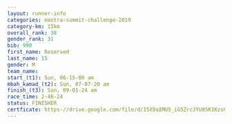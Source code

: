 ```yaml
---
layout: runner-info 
categories: mantra-summit-challenge-2019 
category-km: 15km 
overall_rank: 38
gender_rank: 31
bib: 990
first_name: Reserved
last_name: 15
gender: M
team_name: 
start_(t1): Sun, 06-15-00 am
mbah_kamad_(t2): Sun, 07-07-20 am
finish_(t3): Sun, 09-01-24 am
race_time: 2-46-24
status: FINISHER
certficate: https-//drive.google.com/file/d/15X9aIMU5_iG5ZrcJYU8SK1Kzs0GzDJS6/view?usp=sharing
---
```

